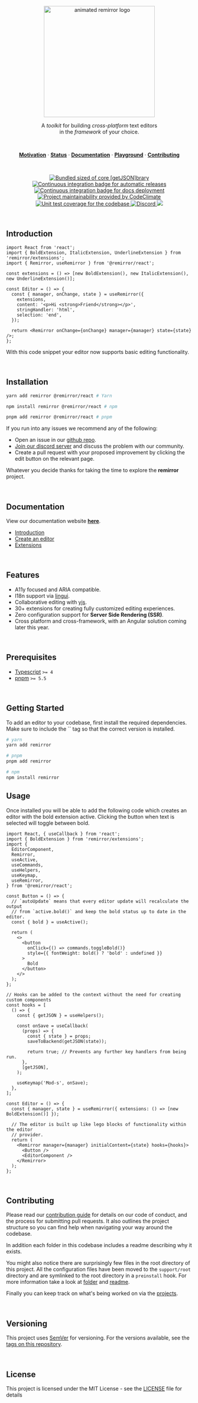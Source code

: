 <p align="center">
  <a href="https://remirror.io"><img width="300" height="300" src="https://raw.githubusercontent.com/remirror/remirror/next/support/assets/logo-animated-light.svg?sanitize=true" alt="animated remirror logo" /></a>
</p>

<p align="center">
  A <em>toolkit</em> for building <em>cross-platform</em> text editors
  <br />in the <em>framework</em> of your choice.
</p>

<br />

<p align="center">
  <a href="#motivation"><strong>Motivation</strong></a> ·
  <a href="#status"><strong>Status</strong></a> ·
  <a href="https://remirror.io/docs"><strong>Documentation</strong></a> ·
  <a href="https://remirror.io/playground"><strong>Playground</strong></a> ·
  <a href="https://remirror.io/docs/contributing"><strong>Contributing</strong></a>
</p>

<br />

<p align="center">
  <a href="https://unpkg.com/@remirror/core/dist/core.browser.esm.js">
    <img src="https://img.shields.io/bundlephobia/minzip/@remirror/core/next" alt="Bundled sized of core [getJSON]brary" title="@remirror/core bundle size">
  </a>
  <a href="https://github.com/remirror/remirror/actions?query=workflow:ci">
    <img src="https://github.com/remirror/remirror/workflows/ci/badge.svg?branch=next" alt="Continuous integration badge for automatic releases" title="GitHub Actions CI Badge" />
  </a>
  <a href="https://github.com/remirror/remirror/actions?query=workflow:docs">
    <img src="https://github.com/remirror/remirror/workflows/docs/badge.svg?branch=next" alt="Continuous integration badge for docs deployment" title="Docs Deployment CI Badge" />
  </a>
  <a href="https://codeclimate.com/github/remirror/remirror/maintainability">
    <img src="https://api.codeclimate.com/v1/badges/f4d8dcd5c2228524a53a/maintainability" alt="Project maintainability provided by CodeClimate" title="Maintainability score"/>
  </a>
  <a href="https://codeclimate.com/github/remirror/remirror/test_coverage">
    <img src="https://api.codeclimate.com/v1/badges/f4d8dcd5c2228524a53a/test_coverage" alt="Unit test coverage for the codebase" title="Code coverage" />
  </a>
  <a href="https://remirror.io/chat">
    <img alt="Discord" src="https://img.shields.io/discord/726035064831344711" alt="Join our discord server" title="Discord server link" />
  </a>
  <a href="./packages/remirror/package.json">
    <img src="https://img.shields.io/npm/v/remirror/next?style=flat">
  </a>
</p>

<br />

## Introduction

```tsx
import React from 'react';
import { BoldExtension, ItalicExtension, UnderlineExtension } from 'remirror/extensions';
import { Remirror, useRemirror } from '@remirror/react';

const extensions = () => [new BoldExtension(), new ItalicExtension(), new UnderlineExtension()];

const Editor = () => {
  const { manager, onChange, state } = useRemirror({
    extensions,
    content: '<p>Hi <strong>Friend</strong></p>',
    stringHandler: 'html',
    selection: 'end',
  });

  return <Remirror onChange={onChange} manager={manager} state={state} />;
};
```

With this code snippet your editor now supports basic editing functionality.

<br />

## Installation

```bash
yarn add remirror @remirror/react # Yarn

npm install remirror @remirror/react # npm

pnpm add remirror @remirror/react # pnpm
```

If you run into any issues we recommend any of the following:

- Open an issue in our [github repo](https://github.com/remirror/remirror/issues).
- [Join our discord server](https://remirror.io/chat) and discuss the problem with our community.
- Create a pull request with your proposed improvement by clicking the edit button on the relevant page.

Whatever you decide thanks for taking the time to explore the **remirror** project.

<br />

## Documentation

View our documentation website [**here**][introduction].

- [Introduction]
- [Create an editor](https://remirror.io/docs/guide/create-editor)
- [Extensions](https://remirror.io/docs/concepts/extension)

<br />

## Features

- A11y focused and ARIA compatible.
- I18n support via [lingui](https://github.com/lingui/js-lingui).
- Collaborative editing with [yjs](https://github.com/yjs/yjs).
- 30+ extensions for creating fully customized editing experiences.
- Zero configuration support for **Server Side Rendering (SSR)**.
- Cross platform and cross-framework, with an Angular solution coming later this year.

<br />

## Prerequisites

- [Typescript](https://www.typescriptlang.org/) `>= 4`
- [pnpm](https://pnpm.js.org/en/installation) `>= 5.5`

<br />

## Getting Started

To add an editor to your codebase, first install the required dependencies. Make sure to include the `` tag so that the correct version is installed.

```bash
# yarn
yarn add remirror

# pnpm
pnpm add remirror

# npm
npm install remirror
```

## Usage

Once installed you will be able to add the following code which creates an editor with the bold extension active. Clicking the button when text is selected will toggle between bold.

```tsx
import React, { useCallback } from 'react';
import { BoldExtension } from 'remirror/extensions';
import {
  EditorComponent,
  Remirror,
  useActive,
  useCommands,
  useHelpers,
  useKeymap,
  useRemirror,
} from '@remirror/react';

const Button = () => {
  // `autoUpdate` means that every editor update will recalculate the output
  // from `active.bold()` and keep the bold status up to date in the editor.
  const { bold } = useActive();

  return (
    <>
      <button
        onClick={() => commands.toggleBold()}
        style={{ fontWeight: bold() ? 'bold' : undefined }}
      >
        Bold
      </button>
    </>
  );
};

// Hooks can be added to the context without the need for creating custom components
const hooks = [
  () => {
    const { getJSON } = useHelpers();

    const onSave = useCallback(
      (props) => {
        const { state } = props;
        saveToBackend(getJSON(state));

        return true; // Prevents any further key handlers from being run.
      },
      [getJSON],
    );

    useKeymap('Mod-s', onSave);
  },
];

const Editor = () => {
  const { manager, state } = useRemirror({ extensions: () => [new BoldExtension()] });

  // The editor is built up like lego blocks of functionality within the editor
  // provider.
  return (
    <Remirror manager={manager} initialContent={state} hooks={hooks}>
      <Button />
      <EditorComponent />
    </Remirror>
  );
};
```

<br />

## Contributing

Please read our [contribution guide] for details on our code of conduct, and the process for submitting pull requests. It also outlines the project structure so you can find help when navigating your way around the codebase.

In addition each folder in this codebase includes a readme describing why it exists.

You might also notice there are surprisingly few files in the root directory of this project. All the configuration files have been moved to the `support/root` directory and are symlinked to the root directory in a `preinstall` hook. For more information take a look at [folder](support/root) and [readme](support/root/readme.md).

Finally you can keep track on what's being worked on via the [projects].

<br />

## Versioning

This project uses [SemVer](http://semver.org/) for versioning. For the versions available, see the [tags on this repository](https://github.com/remirror/remirror/tags).

<br />

## License

This project is licensed under the MIT License - see the [LICENSE](LICENSE) file for details

[introduction]: https://remirror.io/docs
[contribution guide]: https://remirror.io/docs/contributing
[projects]: https://remirror.io/projects
[installation]: https://remirror.io/docs/installation
[typescript]: https://github.com/microsoft/Typescript
[react]: https://github.com/facebook/react
[prosemirror]: https://prosemirror.net
